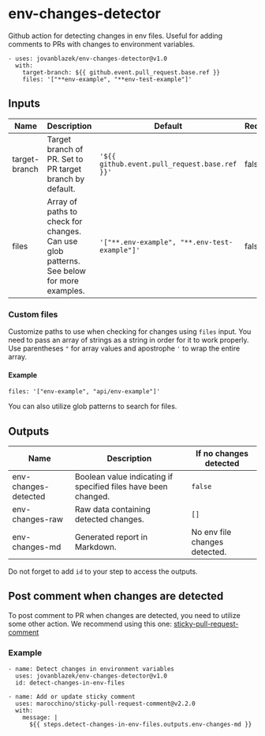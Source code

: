 # env-changes-detector

Github action for detecting changes in env files. Useful for adding comments to PRs with changes to environment variables.

```
- uses: jovanblazek/env-changes-detector@v1.0
  with:
    target-branch: ${{ github.event.pull_request.base.ref }}
    files: '["**env-example", "**env-test-example"]'
```

## Inputs

| Name          | Description                                                                              | Default                                       | Required |
| ------------- | ---------------------------------------------------------------------------------------- | --------------------------------------------- | -------- |
| target-branch | Target branch of PR. Set to PR target branch by default.                                 | `'${{ github.event.pull_request.base.ref }}'` | false    |
| files         | Array of paths to check for changes. Can use glob patterns. See below for more examples. | `'["**.env-example", "**.env-test-example"]'` | false    |

### Custom files

Customize paths to use when checking for changes using `files` input. You need to pass an array of strings as a string in order for it to work properly. Use parentheses `"` for array values and apostrophe `'` to wrap the entire array.

#### Example

```
files: '["env-example", "api/env-example"]'
```

You can also utilize glob patterns to search for files.

## Outputs

| Name                 | Description                                                    | If no changes detected        |
| -------------------- | -------------------------------------------------------------- | ----------------------------- |
| env-changes-detected | Boolean value indicating if specified files have been changed. | `false`                       |
| env-changes-raw      | Raw data containing detected changes.                          | `[]`                          |
| env-changes-md       | Generated report in Markdown.                                  | No env file changes detected. |

Do not forget to add `id` to your step to access the outputs.

## Post comment when changes are detected

To post comment to PR when changes are detected, you need to utilize some other action. We recommend using this one: [sticky-pull-request-comment](https://github.com/marocchino/sticky-pull-request-comment)

### Example

```
- name: Detect changes in environment variables
  uses: jovanblazek/env-changes-detector@v1.0
  id: detect-changes-in-env-files

- name: Add or update sticky comment
  uses: marocchino/sticky-pull-request-comment@v2.2.0
  with:
    message: |
      ${{ steps.detect-changes-in-env-files.outputs.env-changes-md }}
```
